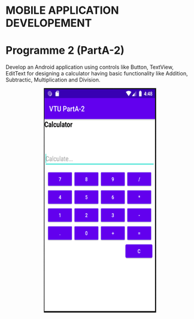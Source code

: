 # MOBILE APPLICATION DEVELOPEMENT 

# Programme 2 (PartA-2)

<p>Develop an Android application using controls like Button, TextView, EditText for designing a
calculator having basic functionality like Addition, Subtractic, Multiplication and Division.
</p>

<p align="center">
<img  src="images/pgm1.PNG" width="300" height="600" >
</p>
